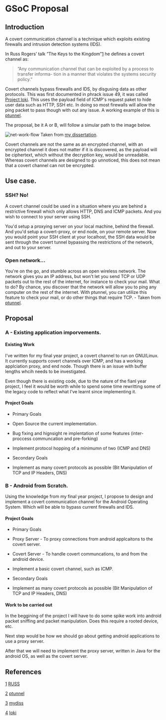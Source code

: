 # GSoC Proposal

## Introduction
A covert communication channel is a technique which exploits existing firewalls and intrusion detection systems (IDS). 

In Russ Rogers’ talk ”The Keys to the Kingdom”[1] he defines a covert channel as:

>”Any communication channel that can be exploited by a process to transfer informa-
>tion in a manner that violates the systems security policy.” 

Covert channels bypass firewalls and IDS, by disgusing data as other protocols. This was first documented in phrack issue 49, it was called [Project loki][4]. This uses the payload field of ICMP's request paket to hide user data such as HTTP, SSH etc. In doing so most firewalls will allow the ping packet to pass though with out any issue. A working example of this is [ptunnel][2].

The proposal, be it A or B, will follow a simular path to the image below.

![net-work-flow](http://port22.co.uk/i/network-flow.png)
Taken from [my dissertation][3].

Covert channels are not the same as an encrypted channel, with an encrypted channel it does not matter if it is discovered, as the payload will be ciphertext, which without the decryption key, would be unreadable. Whereas covert channels are designed to go unnoticed, this does not mean that a covert channel can not be encrypted.

## Use case.
### SSH? No! 
A covert channel could be used in a situation where you are behind a restrictive firewall which only allows HTTP, DNS and ICMP packets. And you wish to connect to your server using SSH.

You'd setup a proxying server on your local machine, behind the firewall. And you'd setup a covert-proxy, or end node, on your remote server. Now you would point your SSH client at your localhost, the SSH data would be sent through the covert tunnel bypassing the restrictions of the network, and out to your server.

### Open network...
You're on the go, and stumble across an open wireless network. The network gives you an IP address, but won't let you send TCP or UDP packets out to the rest of the internet, for instance to check your mail. What to do? By chance, you discover that the network will allow you to ping any computer on the rest of the internet. With ptunnel, you can utilize this feature to check your mail, or do other things that require TCP. - Taken from [ptunnel][2].

## Proposal

### A - Existing application imporvements.

#### Existing Work

I've written for my final year project, a covert channel to run on GNU/Linux. It currently supports covert channels over ICMP, and has a working applciation proxy, and end node. Though there is an issue with buffer lengths whcih needs to be investigated.

Even though there is existing code, due to the nature of the fianl year project, I feel it would be worth while to spend some time rewritting some of the legacy code to reflect what I've learnt since implementing it.

#### Project Goals

- Primary Goals
 - Open Source the current implementation.
 - Bug fixing and hignsight re implentation of some features (inter-proccess communcation and pre-forking)
 - Implement protocol hopping of a minimumn of two (ICMP and DNS)

- Secondary Goals
 - Implement as many covert protocols as possible (Bit Manipulation of TCP and IP Headers, DNS)

### B - Android from Scratch.

Using the knowledge from my final year project, I propose to design and implement a covert communication channel for the Android Operating System. Which will be able to bypass current firewalls and IDS.

#### Project Goals
- Primary Goals
 - Proxy Server - To proxy connections from android applcaitons to the covert server.
 - Covert Server - To handle covert communcations, to and from the android device.
 - Implement a basic covert channel, such as ICMP.

- Secondary Goals
 - Implement as many covert protocols as possible (Bit Manipulation of TCP and IP Headers, DNS)

#### Work to be carried out

In the beggining of the project I will have to do some spike work into android packet sniffing and packet manipulation. Does this require a rooted device, etc. 

Next step would be how we should go about getting android applications to use a proxy server. 

After that we will need to implement the proxy server, written in Java for the android OS, as well as the covert server.

## References

[1] [RUSS][1]

[2] [ptunnel][2]

[3] [mydiss][3]

[4] [loki][4]

[1]: http://www.blackhat.com/presentations/bh-asia-04/bh-jp-04-pdfs/bh-jp-04-rogers.pdf        "RUSS"
[2]: http://www.cs.uit.no/~daniels/PingTunnel/index.html                                       "ptunnel"
[3]: http://users.aber.ac.uk/pem9/dissertation.pdf                                             "mydiss"
[4]: http://www.phrack.org/issues.html?id=6&issue=49                                           "loki"
